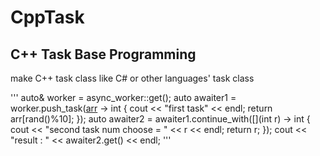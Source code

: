 # CppTask

## C++ Task Base Programming

make C++ task class like C# or other languages' task class

'''
auto& worker = async_worker::get();
auto awaiter1 = worker.push_task([arr]() -> int { cout << "first task" << endl; return arr[rand()%10]; });
auto awaiter2 = awaiter1.continue_with([](int r) -> int { cout << "second task num choose = " << r << endl;  return r; });
cout << "result : " << awaiter2.get() << endl;
'''